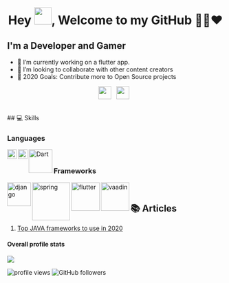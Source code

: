 <h1 align="center">Hey <img src="https://raw.githubusercontent.com/soumyadip007/soumyadip007/master/Hi.gif" width="40px" />, Welcome to my GitHub 👨‍💻❤️</h1>

## I'm a Developer and Gamer
- 🔭 I’m currently working on a flutter app.
- 👯 I’m looking to collaborate with other content creators
- 🥅 2020 Goals: Contribute more to Open Source projects

<p align="center">
<a href="https://twitter.com/cloudmaxio"><img height="30" src="https://raw.githubusercontent.com/soumyadip007/soumyadip007/master/img/social/t.jpg"></a>&nbsp;&nbsp;
<a href="https://www.linkedin.com/in/ajay-kumar-singh-737182154/"><img height="30" src="https://raw.githubusercontent.com/soumyadip007/soumyadip007/master/img/social/l.png"></a>&nbsp;&nbsp;
</p>
<br>
## 💻 Skills

### Languages
[<img align="left" alt="Python" width="22px" src="https://github.com/abranhe/programming-languages-logos/blob/master/src/python/python_64x64.png" />][python]
[<img align="left" alt="Kotlin" width="22px" src="https://github.com/abranhe/programming-languages-logos/blob/master/src/kotlin/kotlin_64x64.png" />][kotlin]
[<img align="left" alt="Dart" width="55px" src="https://dart.dev/assets/shared/dart/logo+text/horizontal/whitee71fb382ad5229792cc704b3ee7a88f8013e986d6e34f0956d89c453b454d0a5.svg" />][dart]
<br>
### Frameworks
[<img align="left" alt="django" width="55px" src="https://www.djangoproject.com/m/img/logos/django-logo-negative.png" />][django]
[<img align="left" alt="spring" width="88px" src="https://spring.io/images/spring-logo-9146a4d3298760c2e7e49595184e1975.svg" />][spring]
[<img align="left" alt="flutter" width="66px" src="https://venturebeat.com/wp-content/uploads/2019/02/google-flutter-logo-white.png?fit=1600%2C800&strip=all" />][flutter]
[<img align="left" alt="vaadin" width="66px" src="https://vaadin.com/images/vaadin-logo.svg" />][vaadin]
<br>
## 📚 Articles

1. [Top JAVA frameworks to use in 2020][link1]
#### Overall profile stats
![](https://github-readme-stats.vercel.app/api?username=AjjuSingh&count_private=true&theme=merko&show_icons=true&hide=prs)

<img src="https://gpvc.arturio.dev/AjjuSingh" alt="profile views"/>  <img alt="GitHub followers" src="https://img.shields.io/github/followers/AjjuSingh?style=social"/> 


[link1]: https://hackr.io/blog/java-frameworks
[twitter]: https://twitter.com/cloudmaxio
[instagram]: https://instagram.com/iamcloud.dev
[linkedin]: https://www.linkedin.com/in/ajay-kumar-singh-737182154/
[python]: https://python.org
[kotlin]: https://kotlinlang.org
[dart]: https://dart.dev
[django]: https://djangoproject.com
[spring]: https://spring.io
[flutter]: https://flutter.dev
[vaadin]: https://vaadin.com
